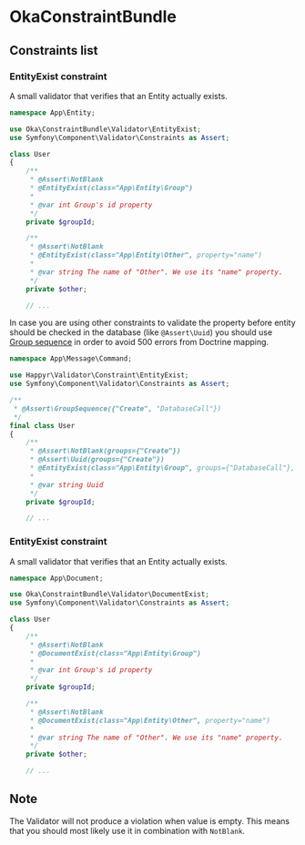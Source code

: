 OkaConstraintBundle
===================

## Constraints list
### EntityExist constraint

A small validator that verifies that an Entity actually exists.


```php
namespace App\Entity;

use Oka\ConstraintBundle\Validator\EntityExist;
use Symfony\Component\Validator\Constraints as Assert;

class User
{
    /**
     * @Assert\NotBlank
     * @EntityExist(class="App\Entity\Group")
     *
     * @var int Group's id property
     */
    private $groupId;

    /**
     * @Assert\NotBlank
     * @EntityExist(class="App\Entity\Other", property="name")
     *
     * @var string The name of "Other". We use its "name" property. 
     */
    private $other;

    // ...
```

In case you are using other constraints to validate the property before entity should be checked in the database (like `@Assert\Uuid`) you should use [Group sequence](https://symfony.com/doc/current/validation/sequence_provider.html) in order to avoid 500 errors from Doctrine mapping.

```php
namespace App\Message\Command;

use Happyr\Validator\Constraint\EntityExist;
use Symfony\Component\Validator\Constraints as Assert;

/**
 * @Assert\GroupSequence({"Create", "DatabaseCall"})
 */
final class User
{
    /**
     * @Assert\NotBlank(groups={"Create"})
     * @Assert\Uuid(groups={"Create"})
     * @EntityExist(class="App\Entity\Group", groups={"DatabaseCall"}, property="uuid")
     *
     * @var string Uuid
     */
    private $groupId;

    // ...
```
### EntityExist constraint

A small validator that verifies that an Entity actually exists.


```php
namespace App\Document;

use Oka\ConstraintBundle\Validator\DocumentExist;
use Symfony\Component\Validator\Constraints as Assert;

class User
{
    /**
     * @Assert\NotBlank
     * @DocumentExist(class="App\Entity\Group")
     *
     * @var int Group's id property
     */
    private $groupId;

    /**
     * @Assert\NotBlank
     * @DocumentExist(class="App\Entity\Other", property="name")
     *
     * @var string The name of "Other". We use its "name" property. 
     */
    private $other;

    // ...
```

## Note

The Validator will not produce a violation when value is empty. This means that you should most likely use it in
combination with `NotBlank`. 
